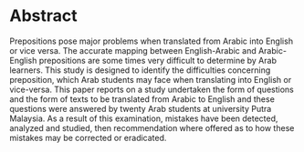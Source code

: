 Abstract
========

Prepositions pose major problems when translated from Arabic into
English or vice versa. The accurate mapping between English-Arabic and
Arabic-English prepositions are some times very difficult to determine
by Arab learners. This study is designed to identify the difficulties
concerning preposition, which Arab students may face when translating
into English or vice-versa. This paper reports on a study undertaken the
form of questions and the form of texts to be translated from Arabic
to English and these questions were answered by twenty Arab students at
university Putra Malaysia. As a result of this examination, mistakes
have been detected, analyzed and studied, then recommendation where
offered as to how these mistakes may be corrected or eradicated.


